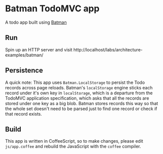 # Batman TodoMVC app

A todo app built using [Batman](http://batmanjs.org)


## Run

Spin up an HTTP server and visit http://localhost/labs/architecture-examples/batman/


## Persistence

A quick note: This app uses `Batman.LocalStorage` to persist the Todo records across page reloads. Batman's `localStorage` engine sticks each record under it's own key in `localStorage`, which is a departure from the TodoMVC application specification, which asks that all the records are stored under one key as a big blob. Batman stores records this way so that the whole set doesn't need to be parsed just to find one record or check if that record exists.


## Build

This app is written in CoffeeScript, so to make changes, please edit `js/app.coffee` and rebuild the JavaScript with the `coffee` compiler.
